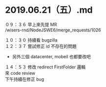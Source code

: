 # 2019.06.21（五）.md

０９：３６ 早上來先提 MR  
/wisers-rnd/NodeJSWE6/merge_requests/1026  

１０：３０ 持續看 bugzilla  
１２：３７ 嘗試修正 id 不存在的問題  
- 另外三個 datacenter, mobeil 也都要改吧  

１４：５３ 修改 redirect FirstFolder 邏輯  
來 code review  
下午持續在修正 bug  

